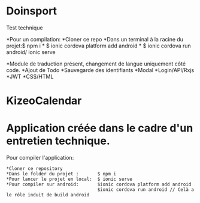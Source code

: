 # Doinsport
Test technique

*Pour un compilation: *Cloner ce repo
                     *Dans un terminal à la racine du projet:$ npm i
                                  *                          $ ionic cordova platform add android
                                  *                          $ ionic cordova run android/ ionic serve

*Module de traduction présent, changement de langue uniquement côté code.
*Ajout de Todo
*Sauvegarde des identifiants
*Modal
*Login/API/Rxjs
*JWT
*CSS/HTML
# KizeoCalendar






# Application créée dans le cadre d'un entretien technique. 


Pour compiler l'application:

    *Cloner ce repository
    *Dans le folder du projet :       $ npm i 
    *Pour lancer le projet en local:  $ ionic serve 
    *Pour compiler sur android:       $ionic cordova platform add android 
                                      $ionic cordova run android // Celà a le rôle induit de build android
